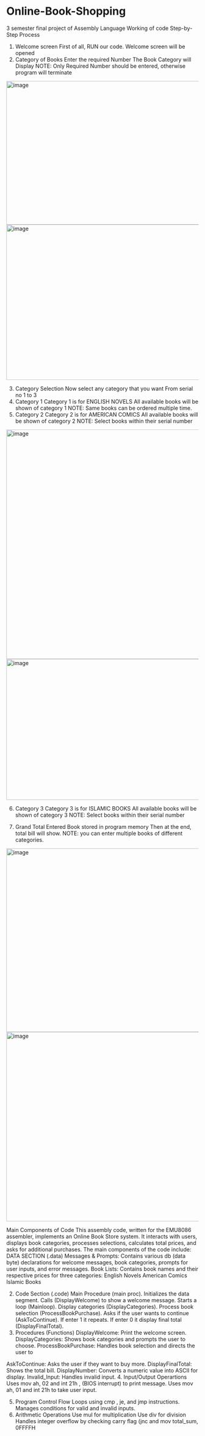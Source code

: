 # Online-Book-Shopping
3 semester final project of Assembly Language
Working of code
Step-by-Step Process
1. Welcome screen
First of all, RUN our code. 
Welcome screen will be opened
2. Category of Books
Enter the required Number
The Book Category will Display
NOTE: Only Required Number should be entered, otherwise program will terminate

<img width="1120" height="376" alt="image" src="https://github.com/user-attachments/assets/3fc14fe9-19bd-4015-b7b9-334da80e0b3d" />
<img width="998" height="407" alt="image" src="https://github.com/user-attachments/assets/cc15478b-e48b-4fdb-a821-09d9cef7c82c" />

3. Category Selection
Now select any category that you want 
From serial no 1 to 3
4. Category 1
Category 1 is for ENGLISH NOVELS
All available books will be shown of category 1
NOTE: Same books can be ordered multiple time. 
5. Category 2
Category 2 is for AMERICAN COMICS
All available books will be shown of category 2
NOTE: Select books within their serial number

<img width="1044" height="601" alt="image" src="https://github.com/user-attachments/assets/733dc1c4-fa53-43f3-a9f1-db984084f8f2" />
<img width="1044" height="369" alt="image" src="https://github.com/user-attachments/assets/3f1a307a-0430-4168-a4f2-5828abe6df22" />

6. Category 3
Category 3 is for ISLAMIC BOOKS
All available books will be shown of category 3
NOTE: Select books within their serial number

7. Grand Total
Entered Book stored in program memory
Then at the end, total bill will show.
NOTE: you can enter multiple books of different categories.

<img width="1039" height="481" alt="image" src="https://github.com/user-attachments/assets/1e5235f2-0d0c-40ba-99e0-e87e0e128b8c" />
<img width="1039" height="496" alt="image" src="https://github.com/user-attachments/assets/92092397-8dba-411f-a646-d6d4f96bd91d" />

Main Components of Code
This assembly code, written for the EMU8086 assembler, implements an Online Book Store system. It interacts with users, displays book categories, processes selections, calculates total prices, and asks for additional purchases. 
The main components of the code include:
DATA SECTION (.data)
Messages & Prompts: Contains various db (data byte) declarations for welcome messages, book categories, prompts for user inputs, and error messages.
Book Lists: Contains book names and their respective prices for three categories:
English Novels
American Comics
Islamic Books

2. Code Section (.code)
Main Procedure (main proc).
Initializes the data segment.
Calls (DisplayWelcome) to show a welcome message.
Starts a loop (Mainloop).
Display categories (DisplayCategories).
Process book selection (ProcessBookPurchase).
Asks if the user wants to continue (AskToContinue).
If enter 1 it repeats.
If enter 0 it display final total (DisplayFinalTotal).
3. Procedures (Functions)
DisplayWelcome: Print the welcome screen.
DisplayCategories: Shows book categories and prompts the user to choose.
ProcessBookPurchase: Handles book selection and directs the user to

AskToContinue: Asks the user if they want to buy more.
DisplayFinalTotal: Shows the total bill.
DisplayNumber: Converts a numeric value into ASCII for display.
Invalid_Input: Handles invalid input. 
4. Input/Output Operartions
Uses mov ah, 02  and int 21h , (BIOS interrupt) to print message.
Uses mov ah, 01  and int 21h to take user input.

5. Program Control Flow
Loops using cmp , je, and jmp instructions.
Manages conditions for valid and invalid inputs.
6. Arithmetic Operations
Use mul for multiplication
Use div for division
Handles integer overflow by checking carry flag (jnc and mov total_sum, 0FFFFH





